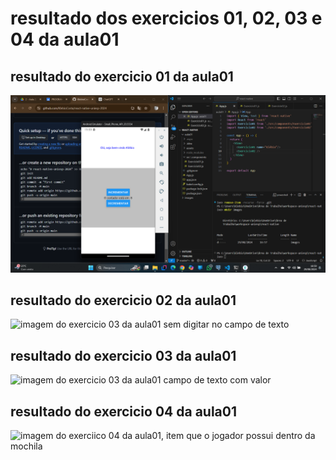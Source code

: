 ﻿# resultado dos exercicios 01, 02, 03 e 04 da aula01

##  resultado do exercicio 01 da aula01
![imagem do exercicio 01 e 02 da aula01](aula01/images/exercicio-01_02.png)

## resultado do exercicio 02 da aula01
![imagem do exercicio 03 da aula01 sem digitar no campo de texto](images/exercicio-03.png)

## resultado do exercicio 03 da aula01
![imagem do exercicio 03 da aula01 campo de texto com valor](images/exercicio-03-digitado.png)

## resultado do exercicio 04 da aula01
![imagem do exerciico 04 da aula01, item que o jogador possui dentro da mochila](images/exercicio-04.png)

